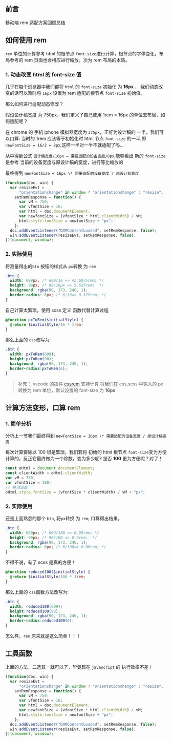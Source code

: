 ## 前言

移动端 rem 适配方案回顾总结

## 如何使用 rem

`rem` 单位的计算参考 html 的根节点 `font-size`进行计算，根节点的字体变化，布局参考的 rem 页面也会相应进行缩放，次为 rem 布局的本质。

### 1. 动态改变 html 的 font-size 值

几乎在每个浏览器中我们都将 `html` 的 `font-size` 初始化 为 **16px** ， 我们动态改变的话可以暂时将 `16px` 设置为 rem 适配的根节点 `font-size` 初始值。

那么如何进行适配动态修改？

假设设计稿宽度 为 750px，我们定义了自己使用 1rem = 16px 的单位去布局，如何适配呢？

在 chrome 的 手机 iphone 模拟器宽度为 `375px`，正好为设计稿的 一半，我们可以口算: 当时的 1rem 应该等于初始化时 html 节点 `font-size` 的一半,即 `newFontSize = 16/2 = 8px`,这样一半对一半不就适配了吗...

从中得到公式 `设计稿宽度/16px = 需要适配的设备宽度/8px`,能够看出 新的 `font-size` 是参考 当前的设备宽度与原设计稿的宽度，进行等比缩放的

最终得到 `newFontSize = 16px \* 需要适配的设备宽度 / 原设计稿宽度`

```js
(function(doc, win) {
  var resizeEvt =
      "orientationchange" in window ? "orientationchange" : "resize",
    setRemResponse = function() {
      var vM = 750;
      var vfontSize = 16;
      var html = doc.documentElement;
      var newfontSize = (vfontSize * html.clientWidth) / vM;
      html.style.fontSize = newfontSize + "px";
    };
  doc.addEventListener("DOMContentLoaded", setRemResponse, false);
  win.addEventListener(resizeEvt, setRemResponse, false);
})(document, window);
```

### 2. 实际使用

将测量得出的`btn` 按钮的样式从 `px`转换 为 `rem`

```css
.btn {
  width: 699px; /* 699/16 => 43.6875rem; */
  height: 90px; /* 90/16px => 5.625rem;  */
  background: rgba(90, 173, 246, 1);
  border-radius: 6px; /* 6/16=> 0.375rem; */
}
```

自己计算太繁琐，使用 scss 定义 函数代替计算过程

```Scss
@function pxToRem($initialStyle) {
  @return $initialStyle/16 * 1rem;
}
```

那么上面的 `css`改写为:

```Scss
.btn {
  width: pxToRem(699);
  height:pxToRem(90);
  background: rgba(90, 173, 246, 1);
  border-radius:pxToRem(6);
}
```

> 补充： vscode 的插件 [cssrem](https://marketplace.visualstudio.com/items?itemName=cipchk.cssrem) 支持计算 将我们在 css,scss 中输入的 px 转换为 rem 单位，默认设置的 font-size 为 **16px**

## 计算方法变形，口算 rem

### 1. 简单分析

分析上一节我们最终得到 `newFontSize = 16px \* 需要适配的设备宽度 / 原设计稿宽度`

每次计算要除以 100 很是繁琐，我们若将 初始的 html 根节点 `font-size`变为方便计算的，反正它最终做为一个除数，变为多少呢? 是否 **100** 更为方便呢？对了！

```js
const oHtml = document.documentElement;
const clientWidth = oHtml.clientWidth;
var vM = 750;
var vfontSize = 100;
// 移动设备
oHtml.style.fontSize = (vfontSize * clientWidth) / vM + "px";
```

### 2. 实际使用

还是上面熟悉的那个 `btn`, 将`px`转换 为 `rem`, 口算得出结果。

```css
.btn {
  width: 699px; /* 699/100 => 6.99rem; */
  height: 90px; /* 90/100 => 0.9rem;  */
  background: rgba(90, 173, 246, 1);
  border-radius: 6px; /* 6/100=> 0.06rem; */
}
```

不得不说，有了 scss 是真的方便！

```Scss
@function reduced100($initialStyle) {
  @return $initialStyle/100 * 1rem;
}
```

那么上面的 `css`函数方法改写为:

```Scss
.btn {
  width: reduced100(699);
  height:reduced100(90);
  background: rgba(90, 173, 246, 1);
  border-radius:reduced100(6);
}
```

怎么样，`rem` 原来就是这么简单！！！

## 工具函数

上面的方法，二选其一就可以了，毕竟现在 `javascript` 的 执行效率不差！

```js
(function(doc, win) {
  var resizeEvt =
      "orientationchange" in window ? "orientationchange" : "resize",
    setRemResponse = function() {
      var vM = 750;
      var vfontSize = 16;
      var html = doc.documentElement;
      var newfontSize = (vfontSize * html.clientWidth) / vM;
      html.style.fontSize = newfontSize + "px";
    };
  doc.addEventListener("DOMContentLoaded", setRemResponse, false);
  win.addEventListener(resizeEvt, setRemResponse, false);
})(document, window);
```
